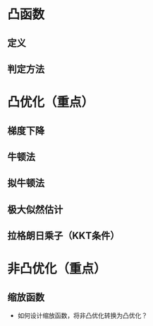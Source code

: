 # 凸函数
## 定义
## 判定方法
# 凸优化（重点）
## 梯度下降
## 牛顿法
## 拟牛顿法
## 极大似然估计
## 拉格朗日乘子（KKT条件）
# 非凸优化（重点）
## 缩放函数
* 如何设计缩放函数，将非凸优化转换为凸优化？